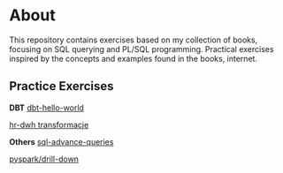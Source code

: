 # About
This repository contains exercises based on my collection of books, focusing on SQL querying and PL/SQL programming. Practical exercises inspired by the concepts and examples found in the books, internet.

## Practice Exercises
**DBT**
[dbt-hello-world](dbt_drafts/dbt-hello-world/)

[hr-dwh transformacje](dbt_drafts/dbt-hr-transformation/)

**Others**
[sql-advance-queries](sql-advance-queries/)

[pyspark/drill-down](spark/drill-down/)
